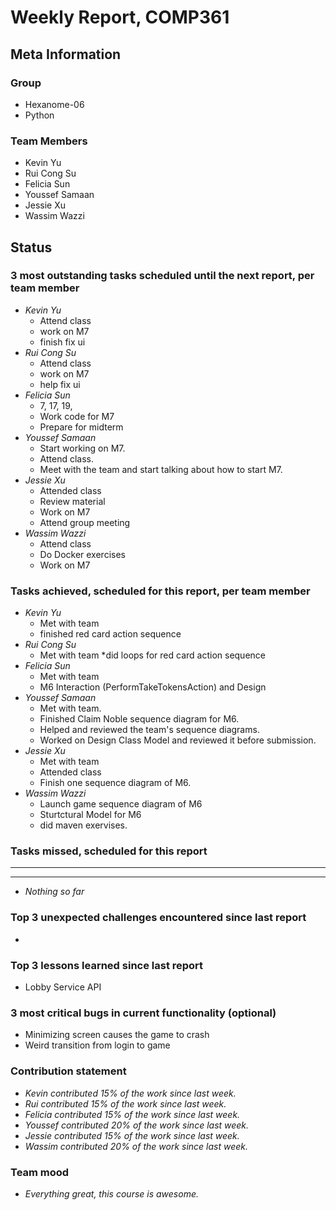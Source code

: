 # Weekly Report, COMP361

## Meta Information

### Group

* Hexanome-06
* Python

### Team Members

* Kevin Yu
* Rui Cong Su
* Felicia Sun
* Youssef Samaan
* Jessie Xu
* Wassim Wazzi

## Status

### 3 most outstanding tasks scheduled until the next report, per team member

* *Kevin Yu*
  * Attend class
  * work on M7
  * finish fix ui
* *Rui Cong Su*
  * Attend class
  * work on M7
  * help fix ui
* *Felicia Sun*
  * 7, 17, 19, 
  * Work code for M7
  * Prepare for midterm
* *Youssef Samaan*
  * Start working on M7.
  * Attend class.
  * Meet with the team and start talking about how to start M7.
* *Jessie Xu* 
  * Attended class
  * Review material
  * Work on M7
  * Attend group meeting
* *Wassim Wazzi*
  * Attend class
  * Do Docker exercises
  * Work on M7

### Tasks achieved, scheduled for this report, per team member

* *Kevin Yu*
  * Met with team
  * finished red card action sequence
* *Rui Cong Su*
  * Met with team
  *did loops for red card action sequence
* *Felicia Sun*
  * Met with team
  * M6 Interaction (PerformTakeTokensAction) and Design
* *Youssef Samaan*
  * Met with team.
  * Finished Claim Noble sequence diagram for M6.
  * Helped and reviewed the team's sequence diagrams.
  * Worked on Design Class Model and reviewed it before submission.
* *Jessie Xu*
  * Met with team
  * Attended class
  * Finish one sequence diagram of M6.
* *Wassim Wazzi*
  * Launch game sequence diagram of M6
  * Sturtctural Model for M6
  * did maven exervises.

### Tasks missed, scheduled for this report

---

---

* *Nothing so far*

### Top 3 unexpected challenges encountered since last report

* 

### Top 3 lessons learned since last report

* Lobby Service API

### 3 most critical bugs in current functionality (optional)

* Minimizing screen causes the game to crash
* Weird transition from login to game

### Contribution statement

* *Kevin contributed 15% of the work since last week.*
* *Rui contributed 15% of the work since last week.*
* *Felicia contributed 15% of the work since last week.*
* *Youssef contributed 20% of the work since last week.*
* *Jessie contributed 15% of the work since last week.*
* *Wassim contributed 20% of the work since last week.*

### Team mood

* *Everything great, this course is awesome.*
